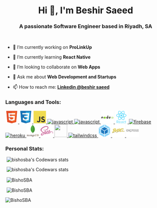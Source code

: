 <h1 align="center">Hi 👋, I'm Beshir Saeed</h1>
<h3 align="center">A passionate Software Engineer based in Riyadh, SA</h3>

<br>

- 🔭 I’m currently working on **ProLinkUp**

- 🌱 I’m currently learning **React Native**

- 👯 I’m looking to collaborate on **Web Apps**

- 💬 Ask me about **Web Development and Startups**

- 📫 How to reach me: **[Linkedin @beshir saeed](https://www.linkedin.com/in/beshir-saeed)**


<h3 align="left">Languages and Tools:</h3>
<p align="left">
    <a href="https://www.w3.org/html/" target="_blank" rel="noreferrer"> <img
            src="https://raw.githubusercontent.com/devicons/devicon/master/icons/html5/html5-original.svg"
            alt="html5" width="40" height="40" /> </a> 
    <a href="https://www.w3schools.com/css/" target="_blank" rel="noreferrer"> <img
            src="https://raw.githubusercontent.com/devicons/devicon/master/icons/css3/css3-original.svg"
            alt="css3" width="40" height="40" /> </a> 
    <a href="https://developer.mozilla.org/en-US/docs/Web/JavaScript"
        target="_blank" rel="noreferrer"> <img src="https://raw.githubusercontent.com/devicons/devicon/master/icons/javascript/javascript-original.svg"
            alt="javascript" width="40" height="40" /> </a> 
    <a href="#"
        target="_blank" rel="noreferrer"> 
            <img src="https://cdn.jsdelivr.net/gh/devicons/devicon/icons/csharp/csharp-original.svg"
            alt="javascript" width="40" height="40" /> </a> 
    <a href="#"
        target="_blank" rel="noreferrer"> 
            <img src="https://cdn.jsdelivr.net/gh/devicons/devicon/icons/dot-net/dot-net-plain-wordmark.svg"
            alt="javascript" width="40" height="40" /> </a> 
    <a href="https://nodejs.org" target="_blank" rel="noreferrer">
        <img src="https://raw.githubusercontent.com/devicons/devicon/master/icons/nodejs/nodejs-original-wordmark.svg"
            alt="nodejs" width="40" height="40" /> </a> 
    <a href="https://reactjs.org/" target="_blank" rel="noreferrer">
        <img src="https://raw.githubusercontent.com/devicons/devicon/master/icons/react/react-original-wordmark.svg"
            alt="react" width="40" height="40" /> </a> 
    <a href="https://firebase.google.com/" target="_blank"
        rel="noreferrer"> <img src="https://www.vectorlogo.zone/logos/firebase/firebase-icon.svg" alt="firebase"
            width="40" height="40" /> </a> 
    <a href="https://heroku.com" target="_blank" rel="noreferrer"> <img
            src="https://www.vectorlogo.zone/logos/heroku/heroku-icon.svg" alt="heroku" width="40" height="40" /> </a>
    <a href="https://www.mongodb.com/" target="_blank" rel="noreferrer"> <img
            src="https://raw.githubusercontent.com/devicons/devicon/master/icons/mongodb/mongodb-original-wordmark.svg"
            alt="mongodb" width="40" height="40" /> </a> 
    <a href="https://sass-lang.com" target="_blank" rel="noreferrer">
        <img src="https://raw.githubusercontent.com/devicons/devicon/master/icons/sass/sass-original.svg" alt="sass"
            width="40" height="40" /> </a>
    <a href="#" target="_blank" rel="noreferrer">
            <img src="https://cdn.jsdelivr.net/gh/devicons/devicon/icons/bootstrap/bootstrap-original.svg"
            width="40" height="40" /> </a>
    <a href="https://tailwindcss.com/" target="_blank" rel="noreferrer"> <img
            src="https://cdn.jsdelivr.net/gh/devicons/devicon/icons/tailwindcss/tailwindcss-plain.svg"
            alt="tailwindcss" width="40" height="40" /> </a> 
    <a href="https://webpack.js.org" target="_blank" rel="noreferrer"> <img
            src="https://raw.githubusercontent.com/devicons/devicon/d00d0969292a6569d45b06d3f350f463a0107b0d/icons/webpack/webpack-original.svg"
            alt="webpack" width="40" height="40" /> </a>
    <a href="https://babeljs.io/" target="_blank" rel="noreferrer"> <img
            src="https://raw.githubusercontent.com/devicons/devicon/master/icons/babel/babel-original.svg" alt="babel" width="40" height="40" /> </a>
    <a href="https://expressjs.com" target="_blank" rel="noreferrer">
        <img src="https://raw.githubusercontent.com/devicons/devicon/master/icons/express/express-original-wordmark.svg"
            alt="express" width="40" height="40" /> </a>
        
        
</p>
<h3 align="left">Personal Stats:</h3>
<p>&nbsp;<img width="400px" src="https://www.codewars.com/users/BishoSBA/badges/large" alt="bishosba's Codewars stats"/></p>
<p>&nbsp;<img width="400px" src="https://leetcard.jacoblin.cool/beshir899?theme=dark&font=Roboto" alt="bishosba's Codewars stats"/></p>

<p>&nbsp;<img align="center"  src="https://github-readme-stats.vercel.app/api/top-langs?username=BishoSBA&show_icons=true&locale=en&layout=compact" alt="BishoSBA" /></p>

<p>&nbsp;<img align="center" src="https://github-readme-streak-stats.herokuapp.com/?user=BishoSBA&" alt="BishoSBA" /></p>


<p align="left"> <img src="https://komarev.com/ghpvc/?username=BishoSBA" alt="BishoSBA" /> </p>
